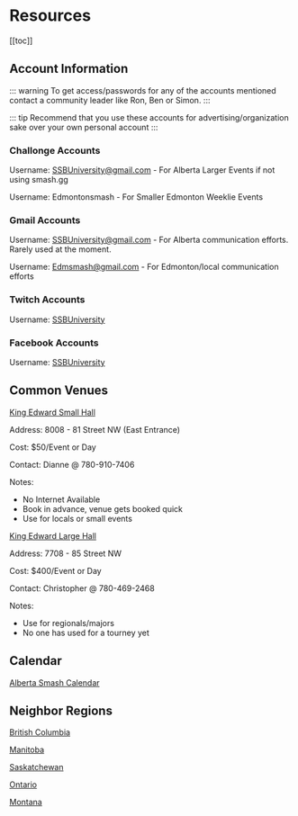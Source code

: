 # Resources

[[toc]]

## Account Information

::: warning
To get access/passwords for any of the accounts mentioned contact a community leader like Ron, Ben or Simon.
:::

::: tip
Recommend that you use these accounts for advertising/organization sake over your own personal account
:::

### Challonge Accounts

Username: SSBUniversity@gmail.com - For Alberta Larger Events if not using smash.gg

Username: Edmontonsmash - For Smaller Edmonton Weeklie Events

### Gmail Accounts

Username: SSBUniversity@gmail.com - For Alberta communication efforts. Rarely used at the moment.

Username: Edmsmash@gmail.com - For Edmonton/local communication efforts

### Twitch Accounts

Username: [SSBUniversity](https://www.twitch.tv/ssbuniversity)

### Facebook Accounts

Username: [SSBUniversity](https://www.facebook.com/ssbuniversity/)

## Common Venues

[King Edward Small Hall](http://www.kingedwardpark.org/hall-rentals/small-hall/)

Address: 8008 - 81 Street NW (East Entrance)

Cost: $50/Event or Day

Contact: Dianne @ 780-910-7406

Notes:
* No Internet Available
* Book in advance, venue gets booked quick
* Use for locals or small events

[King Edward Large Hall](http://www.kingedwardpark.org/hall-rentals/large-hall/)

Address: 7708 - 85 Street NW

Cost: $400/Event or Day

Contact: Christopher @ 780-469-2468

Notes:
* Use for regionals/majors
* No one has used for a tourney yet

## Calendar

[Alberta Smash Calendar](https://calendar.google.com/calendar/embed?src=edmsmash%40gmail.com&ctz=America/Edmonton)

## Neighbor Regions

[British Columbia](https://www.facebook.com/groups/TheBCSmashCommunity/)

[Manitoba](https://www.facebook.com/groups/wpgsmash/)

[Saskatchewan](https://www.facebook.com/groups/sasksmash/)

[Ontario](https://www.facebook.com/groups/SmashMeleeOntario/)

[Montana](https://www.facebook.com/groups/310359889094549/)




